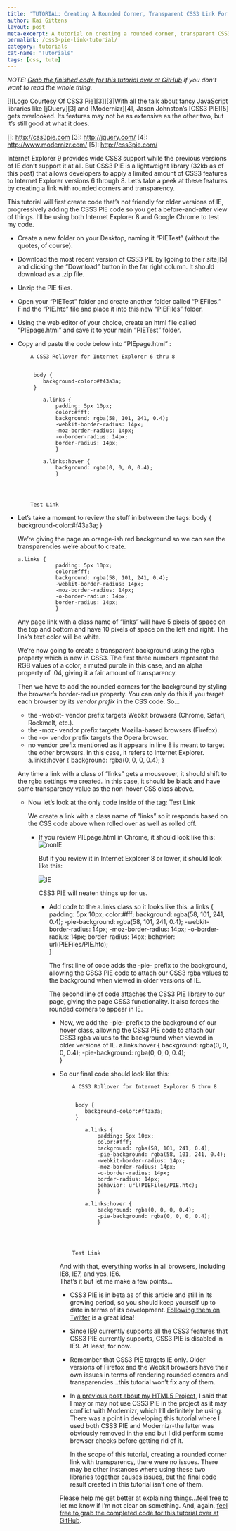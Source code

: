 ```yaml
---
title: 'TUTORIAL: Creating A Rounded Corner, Transparent CSS3 Link For IE 6 Through 8 With CSS3 Pie'
author: Kai Gittens
layout: post
meta-excerpt: A tutorial on creating a rounded corner, transparent CSS3 link in Internet Explorer 6 through 8 with CSS3 PIE
permalink: /css3-pie-link-tutorial/
category: tutorials
cat-name: "Tutorials"
tags: [css, tute]
---
```

*NOTE: [Grab the finished code for this tutorial over at GitHub][1] if you don’t want to read the whole thing.*

 [1]: https://github.com/kaidez/Files-For-kaidez-CSS3-PIE-Rollover-Tutorial

[![Logo Courtesy Of CSS3 Pie][3]][3]With all the talk about fancy JavaScript libraries like [jQuery][3] and [Modernizr][4], Jason Johnston’s [CSS3 PIE][5] gets overlooked. Its features may not be as extensive as the other two, but it’s still good at what it does.

 []: http://css3pie.com
 [3]: http://jquery.com/
 [4]: http://www.modernizr.com/
 [5]: http://css3pie.com/

Internet Explorer 9 provides wide CSS3 support while the previous versions of IE don’t support it at all. But CSS3 PIE is a lightweight library (32kb as of this post) that allows developers to apply a limited amount of CSS3 features to Internet Explorer versions 6 through 8. Let’s take a peek at these features by creating a link with rounded corners and transparency.

This tutorial will first create code that’s not friendly for older versions of IE, progressively adding the CSS3 PIE code so you get a before-and-after view of things. I’ll be using both Internet Explorer 8 and Google Chrome to test my code.

*   Create a new folder on your Desktop, naming it “PIETest” (without the quotes, of course).
*   Download the most recent version of CSS3 PIE by [going to their site][5] and clicking the “Download” button in the far right column. It should download as a .zip file.
*   Unzip the PIE files.
*   Open your “PIETest” folder and create another folder called “PIEFiles.” Find the “PIE.htc” file and place it into this new “PIEFIles” folder.
*   Using the web editor of your choice, create an html file called “PIEpage.html” and save it to your main “PIETest” folder.
*   Copy and paste the code below into “PIEpage.html” : 
        
        
        
        
        	
        	A CSS3 Rollover for Internet Explorer 6 thru 8
        	
        	
        	 body {
        		background-color:#f43a3a;
        	 }
        		
        	    a.links {
        			padding: 5px 10px;
        			color:#fff;
        			background: rgba(58, 101, 241, 0.4);
        			-webkit-border-radius: 14px;
        			-moz-border-radius: 14px;
        			-o-border-radius: 14px;
        			border-radius: 14px;
        			}
        			
        	    a.links:hover {
        			background: rgba(0, 0, 0, 0.4); 
        			}
        	
        
        
        
        	Test Link
        
        
        

*   Let’s take a moment to review the stuff in between the  tags: 
        body {
        		background-color:#f43a3a;
        	 }
        
    
    We’re giving the page an orange-ish red background so we can see the transparencies we’re about to create. 
    
        a.links {
        			padding: 5px 10px;
        			color:#fff;
        			background: rgba(58, 101, 241, 0.4);
        			-webkit-border-radius: 14px;
        			-moz-border-radius: 14px;
        			-o-border-radius: 14px;
        			border-radius: 14px;
        			}
        
    
    Any page link with a class name of “links” will have 5 pixels of space on the top and bottom and have 10 pixels of space on the left and right. The link’s text color will be white.
    
    We’re now going to create a transparent background using the rgba property which is new in CSS3. The first three numbers represent the RGB values of a color, a muted purple in this case, and an alpha property of .04, giving it a fair amount of transparency.
    
    Then we have to add the rounded corners for the background by styling the browser’s border-radius property. You can only do this if you target each browser by its *vendor prefix* in the CSS code. So…
    
    *   the -webkit- vendor prefix targets Webkit browsers (Chrome, Safari, Rockmelt, etc.).
    *   the -moz- vendor prefix targets Mozilla-based browsers (Firefox).
    *   the -o- vendor prefix targets the Opera browser.
    *   no vendor prefix mentioned as it appears in line 8 is meant to target the other browsers. In this case, it refers to Internet Explorer.
        a.links:hover {
        			background: rgba(0, 0, 0, 0.4); 
        			}
        
    
    Any time a link with a class of “links” gets a mouseover, it should shift to the rgba settings we created. In this case, it should be black and have same transparency value as the non-hover CSS class above.  
    *   Now let’s look at the only code inside of the  tag: 
            Test Link
            
        
        We create a link with a class name of “links” so it responds based on the CSS code above when rolled over as well as rolled off.  
        *   If you review PIEpage.html in Chrome, it should look like this: 
            ![][6]
            
            But if you review it in Internet Explorer 8 or lower, it should look like this:
            
            ![][7]
            
            CSS3 PIE will neaten things up for us.  
            *   Add code to the a.links class so it looks like this: 
                    a.links {
                    			padding: 5px 10px;
                    			color:#fff;
                    			background: rgba(58, 101, 241, 0.4);
                    			-pie-background: rgba(58, 101, 241, 0.4); 
                    			-webkit-border-radius: 14px;
                    			-moz-border-radius: 14px;
                    			-o-border-radius: 14px;
                    			border-radius: 14px;
                    			behavior: url(PIEFiles/PIE.htc);  
                    			}
                    
                
                The first line of code adds the -pie- prefix to the background, allowing the CSS3 PIE code to attach our CSS3 rgba values to the background when viewed in older versions of IE.
                
                The second line of code attaches the CSS3 PIE library to our page, giving the page CSS3 functionality. It also forces the rounded corners to appear in IE.  
                *   Now, we add the -pie- prefix to the background of our hover class, allowing the CSS3 PIE code to attach our CSS3 rgba values to the background when viewed in older versions of IE. 
                        a.links:hover {
                        			background: rgba(0, 0, 0, 0.4);
                        			-pie-background: rgba(0, 0, 0, 0.4);   
                        			}
                        
                
                *   So our final code should look like this: 
                        
                        
                        
                        
                        	
                        	A CSS3 Rollover for Internet Explorer 6 thru 8
                        	
                        	
                        	 body {
                        		background-color:#f43a3a;
                        	 }
                        		
                        	    a.links {
                        			padding: 5px 10px;
                        			color:#fff;
                        			background: rgba(58, 101, 241, 0.4);
                        			-pie-background: rgba(58, 101, 241, 0.4);
                        			-webkit-border-radius: 14px;
                        			-moz-border-radius: 14px;
                        			-o-border-radius: 14px;
                        			border-radius: 14px;
                        			behavior: url(PIEFiles/PIE.htc);
                        			}
                        			
                        	    a.links:hover {
                        			background: rgba(0, 0, 0, 0.4);
                        			-pie-background: rgba(0, 0, 0, 0.4);
                        			}
                        	
                        
                        
                        
                        	Test Link
                        
                        
                        
                    
                    And with that, everything works in all browsers, including IE8, IE7, and yes, IE6.   
                    That’s it but let me make a few points…
                    
                    *   CSS3 PIE is in beta as of this article and still in its growing period, so you should keep yourself up to date in terms of its development. [Following them on Twitter][8] is a great idea!
                    *   Since IE9 currently supports all the CSS3 features that CSS3 PIE currently supports, CSS3 PIE is disabled in IE9. At least, for now.
                    *   Remember that CSS3 PIE targets IE only. Older versions of Firefox and the Webkit browsers have their own issues in terms of rendering rounded corners and transparencies…this tutorial won’t fix any of them.
                    *   In [a previous post about my HTML5 Project][9], I said that I may or may not use CSS3 PIE in the project as it may conflict with Modernizr, which I’ll definitely be using. There was a point in developing this tutorial where I used both CSS3 PIE and Modernizr-the latter was obviously removed in the end but I did perform some browser checks before getting rid of it.  
                          
                        In the scope of this tutorial, creating a rounded corner link with transparency, there were no issues. There may be other instances where using these two libraries together causes issues, but the final code result created in this tutorial isn’t one of them.
                    
                    Please help me get better at explaining things…feel free to let me know if I’m not clear on something. And, again, [feel free to grab the completed code for this tutorial over at GitHub][1].

 [6]: http://kaidez.com/wp-content/uploads/2011/03/nonIE.png "nonIE"
 [7]: http://kaidez.com/wp-content/uploads/2011/03/IE.png "IE"
 [8]: http://twitter.com/css3pie
 [9]: http://kaidez.com/html5-project-update-january-21-2011/